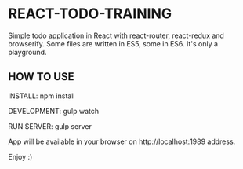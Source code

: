 # REACT-TODO-TRAINING

Simple todo application in React with react-router, react-redux and browserify. Some files are written in ES5, some in ES6. It's only a playground.

## HOW TO USE

INSTALL:
npm install

DEVELOPMENT:
gulp watch

RUN SERVER:
gulp server

App will be available in your browser on http://localhost:1989 address.

Enjoy :)